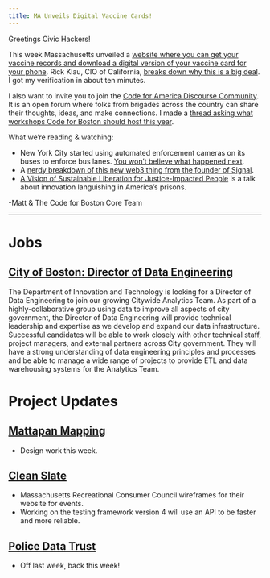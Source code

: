 ```yaml
---
title: MA Unveils Digital Vaccine Cards!
---
```

Greetings Civic Hackers!

This week Massachusetts unveiled a [website where you can get your vaccine records and download a digital version of your vaccine card for your phone](https://myvaxrecords.mass.gov/). Rick Klau, CIO of California, [breaks down why this is a big deal](https://twitter.com/rklau/status/1473422299751534594). I got my verification in about ten minutes.

I also want to invite you to join the [Code for America Discourse Community](https://discourse.codeforamerica.org/). It is an open forum where folks from brigades across the country can share their thoughts, ideas, and make connections. I made a [thread asking what workshops Code for Boston should host this year](https://discourse.codeforamerica.org/t/brigade-workshop-programming-ideas/1133).


What we’re reading & watching:
- New York City started using automated enforcement cameras on its buses to enforce bus lanes. [You won’t believe what happened next](https://www.bloomberg.com/news/articles/2022-01-10/bus-lane-blocked-enforcement-cameras-can-fight-back).
- A [nerdy breakdown of this new web3 thing from the founder of Signal](https://moxie.org/2022/01/07/web3-first-impressions.html).
- [A Vision of Sustainable Liberation for Justice-Impacted People](https://www.ted.com/talks/brittany_k_barnett_a_vision_of_sustainable_liberation_for_justice_impacted_people) is a talk about innovation languishing in America’s prisons.


-Matt & The Code for Boston Core Team
<hr>

# Jobs

## [City of Boston: Director of Data Engineering](https://city-boston.icims.com/jobs/19695/director-of-data-engineering-%28prin-data-proc-systems-analyst%29/job)
The Department of Innovation and Technology is looking for a Director of Data Engineering to join our growing Citywide Analytics Team. As part of a highly-collaborative group using data to improve all aspects of city government, the Director of Data Engineering will provide technical leadership and expertise as we develop and expand our data infrastructure.  Successful candidates will be able to work closely with other technical staff, project managers, and external partners across City government.  They will have a strong understanding of data engineering principles and processes and be able to manage a wide range of projects to provide ETL and data warehousing systems for the Analytics Team.



# Project Updates

## [Mattapan Mapping](https://github.com/codeforboston/mattapan-mapping)
- Design work this week.


## [Clean Slate](https://docs.google.com/forms/d/e/1FAIpQLSfZ18U2gHI97WqD-C63NvORCZu1vQX6hfLI4-1FOIA1neaaXw/viewform)
- Massachusetts Recreational Consumer Council wireframes for their website for events.
- Working on the testing framework version 4 will use an API to be faster and more reliable.

## [Police Data Trust](https://github.com/codeforboston/police-data-trust)
* Off last week, back this week!